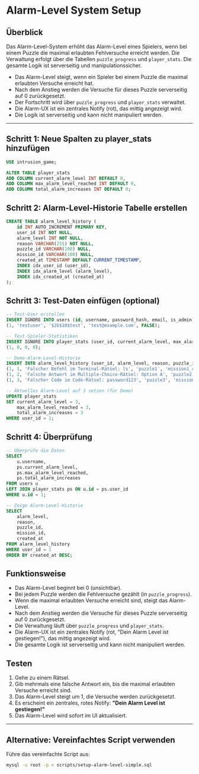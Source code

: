 # Alarm-Level System Setup

## Überblick

Das Alarm-Level-System erhöht das Alarm-Level eines Spielers, wenn bei einem Puzzle die maximal erlaubten Fehlversuche erreicht werden. Die Verwaltung erfolgt über die Tabellen `puzzle_progress` und `player_stats`. Die gesamte Logik ist serverseitig und manipulationssicher.

- Das Alarm-Level steigt, wenn ein Spieler bei einem Puzzle die maximal erlaubten Versuche erreicht hat.
- Nach dem Anstieg werden die Versuche für dieses Puzzle serverseitig auf 0 zurückgesetzt.
- Der Fortschritt wird über `puzzle_progress` und `player_stats` verwaltet.
- Die Alarm-UX ist ein zentrales Notify (rot), das mittig angezeigt wird.
- Die Logik ist serverseitig und kann nicht manipuliert werden.

---

## Schritt 1: Neue Spalten zu player_stats hinzufügen

```sql
USE intrusion_game;

ALTER TABLE player_stats 
ADD COLUMN current_alarm_level INT DEFAULT 0,
ADD COLUMN max_alarm_level_reached INT DEFAULT 0,
ADD COLUMN total_alarm_increases INT DEFAULT 0;
```

## Schritt 2: Alarm-Level-Historie Tabelle erstellen

```sql
CREATE TABLE alarm_level_history (
    id INT AUTO_INCREMENT PRIMARY KEY,
    user_id INT NOT NULL,
    alarm_level INT NOT NULL,
    reason VARCHAR(255) NOT NULL,
    puzzle_id VARCHAR(100) NULL,
    mission_id VARCHAR(100) NULL,
    created_at TIMESTAMP DEFAULT CURRENT_TIMESTAMP,
    INDEX idx_user_id (user_id),
    INDEX idx_alarm_level (alarm_level),
    INDEX idx_created_at (created_at)
);
```

## Schritt 3: Test-Daten einfügen (optional)

```sql
-- Test-User erstellen
INSERT IGNORE INTO users (id, username, password_hash, email, is_admin) VALUES
(1, 'testuser', '$2b$10$test', 'test@example.com', FALSE);

-- Test-Spieler-Statistiken
INSERT IGNORE INTO player_stats (user_id, current_alarm_level, max_alarm_level_reached, total_alarm_increases) VALUES
(1, 0, 0, 0);

-- Demo-Alarm-Level-Historie
INSERT INTO alarm_level_history (user_id, alarm_level, reason, puzzle_id, mission_id) VALUES
(1, 1, 'Falscher Befehl im Terminal-Rätsel: ls', 'puzzle1', 'mission1_crypto_bank'),
(1, 2, 'Falsche Antwort im Multiple-Choice-Rätsel: Option A', 'puzzle2', 'mission1_crypto_bank'),
(1, 3, 'Falscher Code im Code-Rätsel: password123', 'puzzle3', 'mission1_crypto_bank');

-- Aktuelles Alarm-Level auf 3 setzen (für Demo)
UPDATE player_stats 
SET current_alarm_level = 3, 
    max_alarm_level_reached = 3, 
    total_alarm_increases = 3
WHERE user_id = 1;
```

## Schritt 4: Überprüfung

```sql
-- Überprüfe die Daten
SELECT 
    u.username,
    ps.current_alarm_level,
    ps.max_alarm_level_reached,
    ps.total_alarm_increases
FROM users u
LEFT JOIN player_stats ps ON u.id = ps.user_id
WHERE u.id = 1;

-- Zeige Alarm-Level-Historie
SELECT 
    alarm_level,
    reason,
    puzzle_id,
    mission_id,
    created_at
FROM alarm_level_history 
WHERE user_id = 1 
ORDER BY created_at DESC;
```

## Funktionsweise

- Das Alarm-Level beginnt bei 0 (unsichtbar).
- Bei jedem Puzzle werden die Fehlversuche gezählt (in `puzzle_progress`).
- Wenn die maximal erlaubten Versuche erreicht sind, steigt das Alarm-Level.
- Nach dem Anstieg werden die Versuche für dieses Puzzle serverseitig auf 0 zurückgesetzt.
- Die Verwaltung läuft über `puzzle_progress` und `player_stats`.
- Die Alarm-UX ist ein zentrales Notify (rot, "Dein Alarm Level ist gestiegen!"), das mittig angezeigt wird.
- Die gesamte Logik ist serverseitig und kann nicht manipuliert werden.

## Testen

1. Gehe zu einem Rätsel.
2. Gib mehrmals eine falsche Antwort ein, bis die maximal erlaubten Versuche erreicht sind.
3. Das Alarm-Level steigt um 1, die Versuche werden zurückgesetzt.
4. Es erscheint ein zentrales, rotes Notify: **"Dein Alarm Level ist gestiegen!"**
5. Das Alarm-Level wird sofort im UI aktualisiert.

---

## Alternative: Vereinfachtes Script verwenden

Führe das vereinfachte Script aus:
```bash
mysql -u root -p < scripts/setup-alarm-level-simple.sql
``` 